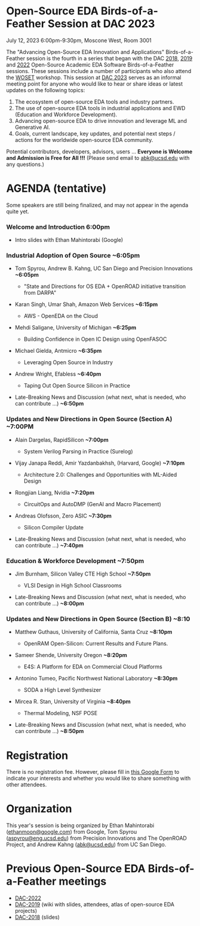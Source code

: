 # Open-Source EDA Birds-of-a-Feather Session at DAC 2023

July 12, 2023 6:00pm-9:30pm, Moscone West, Room 3001

The "Advancing Open-Source EDA Innovation and Applications" Birds-of-a-Feather session is the fourth in a series that began with the DAC [2018](https://drive.google.com/open?id=1m8ZJEvfLcUhiL1KX7rj18gzi-zLhI6P2), [2019](https://github.com/The-OpenROAD-Project/Birds-of-a-Feather-Open-Source-Academic-EDA-Software/wiki/DAC-2019-Birds-of-a-Feather:-Open-Source-Academic-EDA-Software) and [2022](./README_2022.md) Open-Source Academic EDA Software Birds-of-a-Feather sessions. These sessions include a number of participants who also attend the [WOSET](https://woset-workshop.github.io/) workshop. This session at [DAC 2023](https://www.dac.com/) serves as an informal meeting point for anyone who would like to hear or share ideas or latest updates on the following topics:
  1. The ecosystem of open-source EDA tools and industry partners.
  2. The use of open-source EDA tools in industrial applications and EWD (Education and Workforce Development).
  3. Advancing open-source EDA to drive innovation and leverage ML and Generative AI.
  4. Goals, current landscape, key updates, and potential next steps / actions for the worldwide open-source EDA community.
  
Potential contributors, developers, advisors, users … **Everyone is Welcome and Admission is Free for All !!!** (Please send email to [abk@ucsd.edu](mailto:abk@ucsd.edu) with any questions.)

# AGENDA (tentative)

Some speakers are still being finalized, and may not appear in the agenda quite yet.
  
### Welcome and Introduction 6:00pm

- Intro slides with Ethan Mahintorabi (Google)

### Industrial Adoption of Open Source ~6:05pm

- Tom Spyrou, Andrew B. Kahng, UC San Diego and Precision Innovations **~6:05pm**
  - "State and Directions for OS EDA + OpenROAD initiative transition from DARPA" 
  
- Karan Singh, Umar Shah, Amazon Web Services **~6:15pm**
  - AWS - OpenEDA on the Cloud
  
- Mehdi Saligane, University of Michigan **~6:25pm**
  - Building Confidence in Open IC Design using OpenFASOC

- Michael Gielda, Antmicro **~6:35pm**
  - Leveraging Open Source in Industry

- Andrew Wright, Efabless **~6:40pm**
  - Taping Out Open Source Silicon in Practice

- Late-Breaking News and Discussion (what next, what is needed, who can contribute …) **~6:50pm**

### Updates and New Directions in Open Source (Section A) ~7:00PM

- Alain Dargelas, RapidSilicon **~7:00pm**
  - System Verilog Parsing in Practice (Surelog)

- Vijay Janapa Reddi, Amir Yazdanbakhsh, (Harvard, Google) **~7:10pm**
  - Architecture 2.0: Challenges and Opportunities with ML-Aided Design

- Rongjian Liang, Nvidia **~7:20pm**
  - CircuitOps and AutoDMP (GenAI and Macro Placement)

- Andreas Olofsson, Zero ASIC **~7:30pm**
  - Silicon Compiler Update

- Late-Breaking News and Discussion (what next, what is needed, who can contribute …) **~7:40pm**

### Education & Workforce Development  ~7:50pm

- Jim Burnham, Silicon Valley CTE High School **~7:50pm**
  - VLSI Design in High School Classrooms

- Late-Breaking News and Discussion (what next, what is needed, who can contribute …) **~8:00pm**

### Updates and New Directions in Open Source (Section B) ~8:10

- Matthew Guthaus, University of California, Santa Cruz **~8:10pm**
  - OpenRAM Open-Silicon: Current Results and Future Plans.

- Sameer Shende, University Oregon **~8:20pm**
  - E4S: A Platform for EDA on Commercial Cloud Platforms

- Antonino Tumeo, Pacific Northwest National Laboratory **~8:30pm**
  -  SODA a High Level Synthesizer

- Mircea R. Stan, University of Virginia **~8:40pm**
  - Thermal Modeling, NSF POSE


- Late-Breaking News and Discussion (what next, what is needed, who can contribute …) **~8:50pm**

# Registration
  
There is no registration fee. However, please fill in [this Google Form](https://docs.google.com/forms/d/e/1FAIpQLSeyzd9rCoGSq9jfT8C7Yo6bWbUiyZ6tlOZEN7vQ7REmlRMfSw/viewform) to indicate your interests and whether you would like to share something with other attendees.

# Organization
This year's session is being organized by Ethan Mahintorabi ([ethanmoon@google.com](mailto:ethanmoon@google.com)) from Google, Tom Spyrou ([aspyrou@eng.ucsd.edu](mailto:aspyrou@eng.ucsd.edu)) from Precision Innovations and The OpenROAD Project, and Andrew Kahng ([abk@ucsd.edu](mailto:abk@ucsd.edu)) from UC San Diego.

# Previous Open-Source EDA Birds-of-a-Feather meetings
- [DAC-2022](./README_2022.md)
- [DAC-2019](https://github.com/The-OpenROAD-Project/Birds-of-a-Feather-Open-Source-Academic-EDA-Software/wiki/DAC-2019-Birds-of-a-Feather:-Open-Source-Academic-EDA-Software) (wiki with slides, attendees, atlas of open-source EDA projects)
- [DAC-2018](https://drive.google.com/open?id=1m8ZJEvfLcUhiL1KX7rj18gzi-zLhI6P2) (slides)